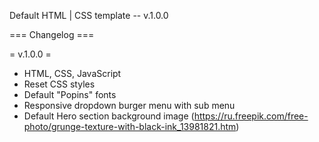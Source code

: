 Default HTML | CSS template -- v.1.0.0

=== Changelog ===

= v.1.0.0 =

- HTML, CSS, JavaScript
- Reset CSS styles
- Default "Popins" fonts
- Responsive dropdown burger menu with sub menu
- Default Hero section background image (https://ru.freepik.com/free-photo/grunge-texture-with-black-ink_13981821.htm)
